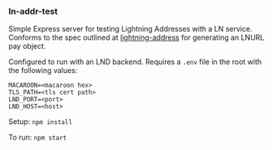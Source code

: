 ### ln-addr-test

Simple Express server for testing Lightning Addresses with a LN service. Conforms to the spec outlined at [lightning-address](https://github.com/andrerfneves/lightning-address/blob/master/README.md) for generating an LNURL pay object.

Configured to run with an LND backend. Requires a `.env` file in the root with the following values:
```
MACAROON=<macaroon hex>
TLS_PATH=<tls cert path>
LND_PORT=<port>
LND_HOST=<host>
```

Setup:
`npm install`

To run:
`npm start`